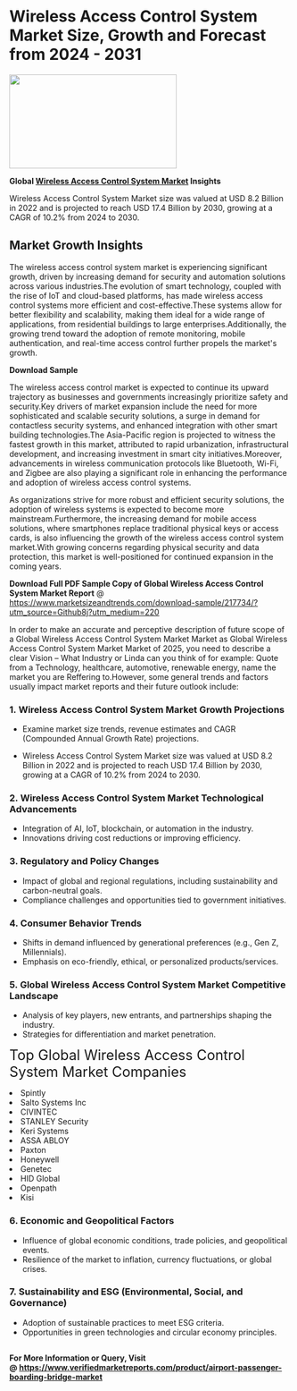 <H1>Wireless Access Control System Market Size, Growth and Forecast from 2024 - 2031</H1><img class="aligncenter size-medium wp-image-584254" src="https://thirdeyenews.in/wp-content/uploads/2024/09/Global-Market-Research-300x168.jpeg" alt="" width="300" height="168" /><p><strong>Global&nbsp;<a href="https://www.marketsizeandtrends.com/download-sample/217734/?utm_source=Github8j?utm_medium=220">Wireless Access Control System Market</a> Insights</strong></p><p>Wireless Access Control System Market size was valued at USD 8.2 Billion in 2022 and is projected to reach USD 17.4 Billion by 2030, growing at a CAGR of 10.2% from 2024 to 2030.</p><p><h2>Market Growth Insights</h2> <p>The wireless access control system market is experiencing significant growth, driven by increasing demand for security and automation solutions across various industries.The evolution of smart technology, coupled with the rise of IoT and cloud-based platforms, has made wireless access control systems more efficient and cost-effective.These systems allow for better flexibility and scalability, making them ideal for a wide range of applications, from residential buildings to large enterprises.Additionally, the growing trend toward the adoption of remote monitoring, mobile authentication, and real-time access control further propels the market's growth.</p> <p><strong>Download Sample</strong></p> <p>The wireless access control market is expected to continue its upward trajectory as businesses and governments increasingly prioritize safety and security.Key drivers of market expansion include the need for more sophisticated and scalable security solutions, a surge in demand for contactless security systems, and enhanced integration with other smart building technologies.The Asia-Pacific region is projected to witness the fastest growth in this market, attributed to rapid urbanization, infrastructural development, and increasing investment in smart city initiatives.Moreover, advancements in wireless communication protocols like Bluetooth, Wi-Fi, and Zigbee are also playing a significant role in enhancing the performance and adoption of wireless access control systems.</p> <p>As organizations strive for more robust and efficient security solutions, the adoption of wireless systems is expected to become more mainstream.Furthermore, the increasing demand for mobile access solutions, where smartphones replace traditional physical keys or access cards, is also influencing the growth of the wireless access control system market.With growing concerns regarding physical security and data protection, this market is well-positioned for continued expansion in the coming years.</p> <p><span class=""><strong>Download Full PDF Sample Copy of Global Wireless Access Control System Market Report</strong> @ <a href="https://www.marketsizeandtrends.com/download-sample/217734/?utm_source=Github8j?utm_medium=220" target="_blank">https://www.marketsizeandtrends.com/download-sample/217734/?utm_source=Github8j?utm_medium=220</a></span></p><p>In order to make an accurate and perceptive description of future scope of a Global&nbsp;Wireless Access Control System Market Market as Global&nbsp;Wireless Access Control System Market Market of 2025, you need to describe a clear Vision &ndash; What Industry or Linda can you think of for example: Quote from a Technology, healthcare, automotive, renewable energy, name the market you are Reffering to.However, some general trends and factors usually impact market reports and their future outlook include:</p><h3>1.&nbsp;<strong>Wireless Access Control System Market Growth Projections</strong></h3><ul><li>Examine market size trends, revenue estimates and CAGR (Compounded Annual Growth Rate) projections.</li><li><p>Wireless Access Control System Market size was valued at USD 8.2 Billion in 2022 and is projected to reach USD 17.4 Billion by 2030, growing at a CAGR of 10.2% from 2024 to 2030.</p></li></ul><h3>2.&nbsp;<strong>Wireless Access Control System Market Technological Advancements</strong></h3><ul><li>Integration of AI, IoT, blockchain, or automation in the industry.</li><li>Innovations driving cost reductions or improving efficiency.</li></ul><h3>3.&nbsp;<strong>Regulatory and Policy Changes</strong></h3><ul><li>Impact of global and regional regulations, including sustainability and carbon-neutral goals.</li><li>Compliance challenges and opportunities tied to government initiatives.</li></ul><h3>4.&nbsp;<strong>Consumer Behavior Trends</strong></h3><ul><li>Shifts in demand influenced by generational preferences (e.g., Gen Z, Millennials).</li><li>Emphasis on eco-friendly, ethical, or personalized products/services.</li></ul><h3>5.&nbsp;<strong>Global Wireless Access Control System Market Competitive Landscape</strong></h3><ul><li>Analysis of key players, new entrants, and partnerships shaping the industry.</li><li>Strategies for differentiation and market penetration.</li></ul><p data-pm-slice="1 1 []"><span style="color: inherit; font-family: inherit; font-size: 25px;">Top Global Wireless Access Control System Market Companies</span></p><div class="" data-test-id=""><p><li>Spintly</li><li> Salto Systems Inc</li><li> CIVINTEC</li><li> STANLEY Security</li><li> Keri Systems</li><li> ASSA ABLOY</li><li> Paxton</li><li> Honeywell</li><li> Genetec</li><li> HID Global</li><li> Openpath</li><li> Kisi</li></p></div><h3>6.&nbsp;<strong>Economic and Geopolitical Factors</strong></h3><ul><li>Influence of global economic conditions, trade policies, and geopolitical events.</li><li>Resilience of the market to inflation, currency fluctuations, or global crises.</li></ul><h3>7.&nbsp;<strong>Sustainability and ESG (Environmental, Social, and Governance)</strong></h3><ul><li>Adoption of sustainable practices to meet ESG criteria.</li><li>Opportunities in green technologies and circular economy principles.</li></ul><h2><strong style="font-size: 14px;">For More Information or Query, Visit @&nbsp;</strong><a style="background-color: #ffffff; font-size: 14px;" href="https://www.marketsizeandtrends.com/report/wireless-access-control-system-market/" target="_blank">https://www.verifiedmarketreports.com/product/airport-passenger-boarding-bridge-market</a></h2>
